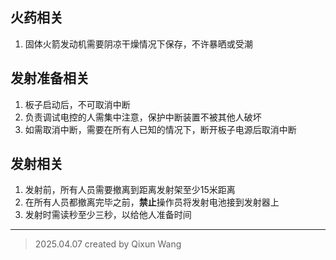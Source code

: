 ## 火药相关
1. 固体火箭发动机需要阴凉干燥情况下保存，不许暴晒或受潮
## 发射准备相关
1. 板子启动后，不可取消中断
2. 负责调试电控的人需集中注意，保护中断装置不被其他人破坏
3. 如需取消中断，需要在所有人已知的情况下，断开板子电源后取消中断
## 发射相关
1. 发射前，所有人员需要撤离到距离发射架至少15米距离
2. 在所有人员都撤离完毕之前，**禁止**操作员将发射电池接到发射器上
3. 发射时需读秒至少三秒，以给他人准备时间

---
> 2025.04.07 created by Qixun Wang